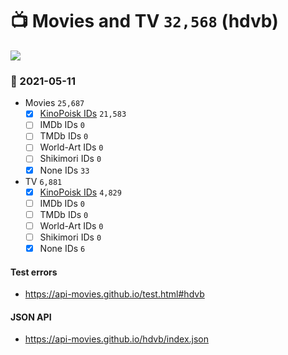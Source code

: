 # :tv: Movies and TV `32,568` (hdvb)

<a href="https://API-Movies.github.io"><img src="https://API-Movies.github.io/banner.png?cache"></a>

### :date: 2021-05-11
- Movies `25,687`
  - [x] <a href="https://API-Movies.github.io/hdvb/movie_kinopoisk_ids.json">KinoPoisk IDs</a> `21,583`
  - [ ] IMDb IDs `0`
  - [ ] TMDb IDs `0`
  - [ ] World-Art IDs `0`
  - [ ] Shikimori IDs `0`
  - [x] None IDs `33`
- TV `6,881`
  - [x] <a href="https://API-Movies.github.io/hdvb/tv_kinopoisk_ids.json">KinoPoisk IDs</a> `4,829`
  - [ ] IMDb IDs `0`
  - [ ] TMDb IDs `0`
  - [ ] World-Art IDs `0`
  - [ ] Shikimori IDs `0`
  - [x] None IDs `6`
#### Test errors
- <a href='https://api-movies.github.io/test.html#hdvb'>https://api-movies.github.io/test.html#hdvb</a>
#### JSON API
- <a href='https://api-movies.github.io/hdvb/index.json'>https://api-movies.github.io/hdvb/index.json</a>
